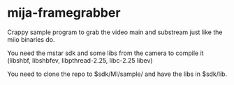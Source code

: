 # mija-framegrabber

Crappy sample program to grab the video main and substream just like the miio binaries do.

You need the mstar sdk and some libs from the camera to compile it (libshbf, libshbfev, libpthread-2.25, libc-2.25 libev) 

You need to clone the repo to $sdk/MI/sample/ and have the libs in $sdk/lib.

